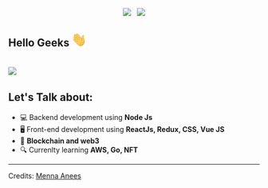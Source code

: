 <p align='center'>
<a href="https://twitter.com/MennaCodesStuff"><img height="30" src="https://github.com/WaylonWalker/WaylonWalker/blob/main/icon/twitter.png?raw=true"></a>&nbsp;&nbsp;
<a href="https://www.linkedin.com/in/menna-anees/"><img height="30" src="https://github.com/WaylonWalker/WaylonWalker/blob/main/icon/linkedin.png?raw=true"></a>
</p>
<h2> Hello Geeks <img src="https://raw.githubusercontent.com/ABSphreak/ABSphreak/master/gifs/Hi.gif" width="30px"> <h2/>
<img align='center' src='https://user-images.githubusercontent.com/5713670/87202985-820dcb80-c2b6-11ea-9f56-7ec461c497c3.gif' width='200"'>

  ## Let's Talk about:

- 💻 Backend development using **Node Js**
- 🖥️ Front-end development using **ReactJs, Redux, CSS, Vue JS**
- 🔐 **Blockchain and web3**
- 🔍 Currenlty learning **AWS, Go, NFT**

-----
Credits: [Menna Anees](https://github.com/MennaAnees)

<!---
MennaAnees/MennaAnees is a ✨ special ✨ repository because its `README.md` (this file) appears on your GitHub profile.
You can click the Preview link to take a look at your changes.
--->
